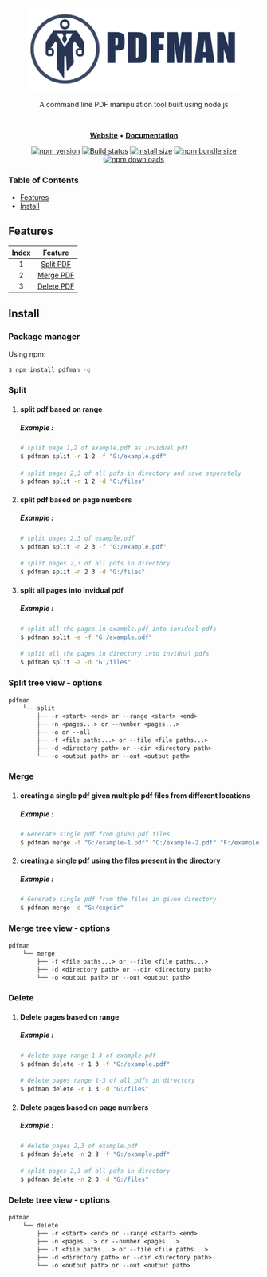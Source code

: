 <div align="center">
    <a href=""><img src="./static/oie_IwIM3RjbG3nu.png" style="height:170px"/></a>
    <br>
</div>
<p align="center">A command line PDF manipulation tool built using node.js</p><br>


<!--tags center logo-->
<p align="center">
 <a href=""><b>Website</b></a> •
<a href=""><b>Documentation</b></a>
</p>

<div align="center">

[![npm version](https://img.shields.io/npm/v/axios.svg?style=flat-square)](https://www.npmjs.org/package/axios)
[![Build status](https://img.shields.io/github/actions/workflow/status/axios/axios/ci.yml?branch=v1.x&label=CI&logo=github&style=flat-square)](https://github.com/axios/axios/actions/workflows/ci.yml)
[![install size](https://img.shields.io/badge/dynamic/json?url=https://packagephobia.com/v2/api.json?p=axios&query=$.install.pretty&label=install%20size&style=flat-square)](https://packagephobia.now.sh/result?p=axios)
[![npm bundle size](https://img.shields.io/bundlephobia/minzip/axios?style=flat-square)](https://bundlephobia.com/package/axios@latest)
[![npm downloads](https://img.shields.io/npm/dm/axios.svg?style=flat-square)](https://npm-stat.com/charts.html?package=axios)
</div>

### Table of Contents
- [Features](#features)
- [Install](#install)


## Features

| Index  |        Feature      |
| :----: |        :------:     |
| 1      |[Split PDF](#split)  |
| 2      |[Merge PDF](#merge)  |
| 3      |[Delete PDF](#delete)|


## Install

### Package manager
Using npm:
```bash
$ npm install pdfman -g 
```

### Split

1. #### split pdf based on range
    ##### Example :
    ```bash
    # split page 1,2 of example.pdf as invidual pdf
    $ pdfman split -r 1 2 -f "G:/example.pdf" 

    # split pages 2,3 of all pdfs in directory and save seperately
    $ pdfman split -r 1 2 -d "G:/files"
    ```
2. #### split pdf based on page numbers
    ##### Example :
    ```bash
    # split pages 2,3 of example.pdf
    $ pdfman split -n 2 3 -f "G:/example.pdf"

    # split pages 2,3 of all pdfs in directory
    $ pdfman split -n 2 3 -d "G:/files"
    ```

3. #### split all pages into invidual pdf
    ##### Example :
    ```bash
    # split all the pages in example.pdf into invidual pdfs
    $ pdfman split -a -f "G:/example.pdf"

    # split all the pages in directory into invidual pdfs
    $ pdfman split -a -d "G:/files"
    ```

### Split tree view - options
```
pdfman
    └── split 
        ├── -r <start> <end> or --range <start> <end>
        ├── -n <pages...> or --number <pages...> 
        ├── -a or --all
        ├── -f <file paths...> or --file <file paths...>
        ├── -d <directory path> or --dir <directory path>
        └── -o <output path> or --out <output path>
```

### Merge

1. #### creating a single pdf given multiple pdf files from different locations
    ##### Example :
    ```bash
    # Generate single pdf from given pdf files
    $ pdfman merge -f "G:/example-1.pdf" "C:/example-2.pdf" "F:/example-3.pdf" 
    ```
2. #### creating a single pdf using the files present in the directory 
    ##### Example :
    ```bash
    # Generate single pdf from the files in given directory
    $ pdfman merge -d "G:/expdir"
    ```
### Merge tree view - options
```
pdfman
    └── merge 
        ├── -f <file paths...> or --file <file paths...>
        ├── -d <directory path> or --dir <directory path>
        └── -o <output path> or --out <output path>
```


### Delete

1. #### Delete pages based on range
    ##### Example :
    ```bash
    # delete page range 1-3 of example.pdf
    $ pdfman delete -r 1 3 -f "G:/example.pdf" 

    # delete pages range 1-3 of all pdfs in directory
    $ pdfman delete -r 1 3 -d "G:/files"
    ```
2. #### Delete pages based on page numbers
    ##### Example :
    ```bash
    # delete pages 2,3 of example.pdf
    $ pdfman delete -n 2 3 -f "G:/example.pdf"

    # split pages 2,3 of all pdfs in directory
    $ pdfman delete -n 2 3 -d "G:/files"
    ```
### Delete tree view - options
```
pdfman
    └── delete
        ├── -r <start> <end> or --range <start> <end>
        ├── -n <pages...> or --number <pages...> 
        ├── -f <file paths...> or --file <file paths...>
        ├── -d <directory path> or --dir <directory path>
        └── -o <output path> or --out <output path>
```